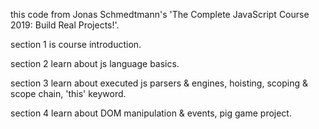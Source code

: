 this code from Jonas Schmedtmann's 'The Complete JavaScript Course 2019: Build Real Projects!'.

section 1 is course introduction.

section 2 learn about js language basics.

section 3 learn about executed js parsers & engines, hoisting, scoping & scope chain, 'this' keyword.

section 4 learn about DOM manipulation & events, pig game project.